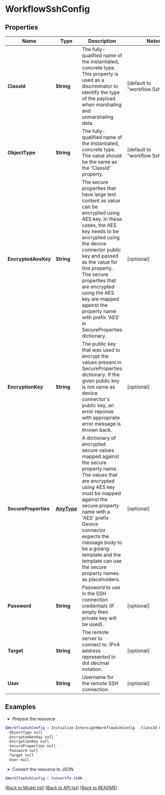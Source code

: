 # WorkflowSshConfig
## Properties

Name | Type | Description | Notes
------------ | ------------- | ------------- | -------------
**ClassId** | **String** | The fully-qualified name of the instantiated, concrete type. This property is used as a discriminator to identify the type of the payload when marshaling and unmarshaling data. | [default to "workflow.SshConfig"]
**ObjectType** | **String** | The fully-qualified name of the instantiated, concrete type. The value should be the same as the &#39;ClassId&#39; property. | [default to "workflow.SshConfig"]
**EncryptedAesKey** | **String** | The secure properties that have large text content as value can be encrypted using AES key. In these cases, the AES key needs to be encrypted using the device connector public key and passed as the value for this property. The secure properties that are encrypted using the AES key are mapped against the property name with prefix &#39;AES&#39; in SecureProperties dictionary. | [optional] 
**EncryptionKey** | **String** | The public key that was used to encrypt the values present in SecureProperties dictionary. If the given public key is not same as device connector&#39;s public key, an error reponse with appropriate error message is thrown back. | [optional] 
**SecureProperties** | [**AnyType**](.md) | A dictionary of encrypted secure values mapped against the secure property name. The values that are encrypted using AES key must be mapped against the secure property name with a &#39;AES&#39; prefix Device connector expects the message body to be a golang template and the template can use the secure property names as placeholders. | [optional] 
**Password** | **String** | Password to use in the SSH connection credentials (If empty then private key will be used). | [optional] 
**Target** | **String** | The remote server to connect to. IPv4 address represented in dot decimal notation. | [optional] 
**User** | **String** | Username for the remote SSH connection. | [optional] 

## Examples

- Prepare the resource
```powershell
$WorkflowSshConfig = Initialize-IntersightWorkflowSshConfig  -ClassId null `
 -ObjectType null `
 -EncryptedAesKey null `
 -EncryptionKey null `
 -SecureProperties null `
 -Password null `
 -Target null `
 -User null
```

- Convert the resource to JSON
```powershell
$WorkflowSshConfig | ConvertTo-JSON
```

[[Back to Model list]](../README.md#documentation-for-models) [[Back to API list]](../README.md#documentation-for-api-endpoints) [[Back to README]](../README.md)

